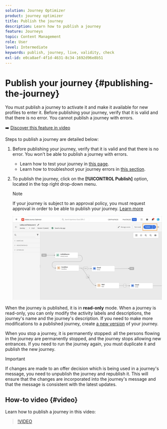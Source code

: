 ```yaml
---
solution: Journey Optimizer
product: journey optimizer
title: Publish the journey
description: Learn how to publish a journey
feature: Journeys
topic: Content Management
role: User
level: Intermediate
keywords: publish, journey, live, validity, check
exl-id: e0ca8aef-4f1d-4631-8c34-1692d96e8b51
---
```

# Publish your journey {#publishing-the-journey}

You must publish a journey to activate it and make it available for new profiles to enter it. Before publishing your journey, verify that it is valid and that there is no error. You cannot publish a journey with errors. 

➡️ [Discover this feature in video](#video)

Steps to publish a journey are detailed below:

1. Before publishing your journey, verify that it is valid and that there is no error. You won't be able to publish a journey with errors. 

    * Learn how to test your journey in [this page](testing-the-journey.md).
    * Learn how to troubleshoot your journey errors in [this section](../building-journeys/troubleshooting.md#checking-for-errors-before-testing).

1. To publish the journey, click on the **[!UICONTROL Publish]** option, located in the top right drop-down menu.

    >[!NOTE]
    >
    > If your journey is subject to an approval policy, you must request approval in order to be able to publish your journey. [Learn more](../test-approve/gs-approval.md)


    ![](assets/journeyuc1_18.png)

When the journey is published, it is in **read-only** mode. When a journey is read-only, you can only modify the activity labels and descriptions, the journey's name and the journey's description. If you need to make more modifications to a published journey, create [a new version](journey-ui.md#journey-versions) of your journey. 

When you stop a journey, it is permanently stopped: all the persons flowing in the journey are permanently stopped, and the journey stops allowing new entrances. If you need to run the journey again, you must duplicate it and publish the new journey.


>[!IMPORTANT]
>
>If changes are made to an offer decision which is being used in a journey's message, you need to unpublish the journey and republish it.  This will ensure that the changes are incorporated into the journey's message and that the message is consistent with the latest updates.

## How-to video {#video}

Learn how to publish a journey in this video:

>[!VIDEO](https://video.tv.adobe.com/v/3424998?quality=12) 
